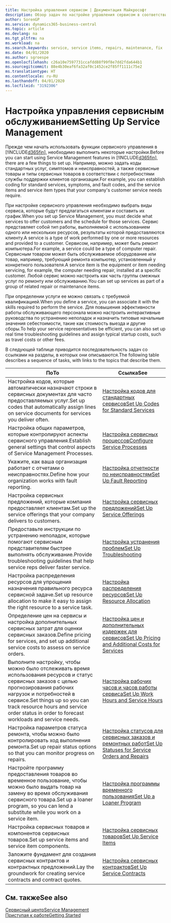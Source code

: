 ```yaml
---
title: Настройка управления сервисом | Документация Майкрософт
description: Обзор задач по настройке управления сервисом в соответствии со способом, которым организации управляют своими сервисами.
author: SorenGP
ms.service: dynamics365-business-central
ms.topic: article
ms.devlang: na
ms.tgt_pltfrm: na
ms.workload: na
ms.search.keywords: service, service items, repairs, maintenance, fix
ms.date: 04/01/2020
ms.author: sgroespe
ms.openlocfilehash: c26a10e7597731ccafdd88f99f8e7dd2fda644b1
ms.sourcegitcommit: 88e4b30eaf6fa32af0c1452ce2f85ff1111c75e2
ms.translationtype: HT
ms.contentlocale: ru-RU
ms.lasthandoff: 04/01/2020
ms.locfileid: "3192306"
---
```

# <a name="setting-up-service-management"></a><span data-ttu-id="317a3-103">Настройка управления сервисным обслуживанием</span><span class="sxs-lookup"><span data-stu-id="317a3-103">Setting Up Service Management</span></span>
<span data-ttu-id="317a3-104">Прежде чем начать использовать функции сервисного управления в [!INCLUDE[d365fin](includes/d365fin_md.md)], необходимо выполнить некоторые настройки.</span><span class="sxs-lookup"><span data-stu-id="317a3-104">Before you can start using Service Management features in [!INCLUDE[d365fin](includes/d365fin_md.md)], there are a few things to set up.</span></span> <span data-ttu-id="317a3-105">Например, можно задать коды стандартных услуг, симптомов и неисправностей, а также сервисные товары и типы сервисных товаров в соответствии с потребностями службы поддержки клиентов организации.</span><span class="sxs-lookup"><span data-stu-id="317a3-105">For example, you can establish coding for standard services, symptoms, and fault codes, and the service items and service item types that your company's customer service needs require.</span></span>  

<span data-ttu-id="317a3-106">При настройке сервисного управления необходимо выбрать виды сервиса, которые будут предлагаться клиентам и составить их график.</span><span class="sxs-lookup"><span data-stu-id="317a3-106">When you set up Service Management, you must decide what services to offer customers and the schedule for those services.</span></span> <span data-ttu-id="317a3-107">Сервис представляет собой тип работы, выполняемой с использованием одного или нескольких ресурсов, результаты которой предоставляются клиенту.</span><span class="sxs-lookup"><span data-stu-id="317a3-107">A service is a type of work performed by one or more resources and provided to a customer.</span></span> <span data-ttu-id="317a3-108">Сервисом, например, может быть ремонт компьютера.</span><span class="sxs-lookup"><span data-stu-id="317a3-108">For example, a service could be a type of computer repair.</span></span> <span data-ttu-id="317a3-109">Сервисным товаром может быть обслуживаемое оборудование или товар, например, требующий ремонта компьютер, установленный у конкретного пользователя.</span><span class="sxs-lookup"><span data-stu-id="317a3-109">A service item is the equipment or item needing servicing, for example, the computer needing repair, installed at a specific customer.</span></span> <span data-ttu-id="317a3-110">Любой сервис можно настроить как часть группы смежных услуг по ремонту или обслуживанию.</span><span class="sxs-lookup"><span data-stu-id="317a3-110">You can set up services as part of a group of related repair or maintenance items.</span></span>  
  
<span data-ttu-id="317a3-111">При определении услуги ее можно связать с требуемой квалификацией.</span><span class="sxs-lookup"><span data-stu-id="317a3-111">When you define a service, you can associate it with the skills required to perform the service.</span></span> <span data-ttu-id="317a3-112">Для повышения эффективности работы обслуживающего персонала можно настроить интерактивные руководства по устранению неполадок и назначить типовые начальные значения себестоимости, такие как стоимость выезда и другие сборы.</span><span class="sxs-lookup"><span data-stu-id="317a3-112">To help your service representatives be efficient, you can also set up real time troubleshooting guidelines and assign typical startup costs, such as travel costs or other fees.</span></span>  

<span data-ttu-id="317a3-113">В следующей таблице приводится последовательность задач со ссылками на разделы, в которых они описываются.</span><span class="sxs-lookup"><span data-stu-id="317a3-113">The following table describes a sequence of tasks, with links to the topics that describe them.</span></span>  
  
| <span data-ttu-id="317a3-114">По</span><span class="sxs-lookup"><span data-stu-id="317a3-114">To</span></span> | <span data-ttu-id="317a3-115">Ссылка</span><span class="sxs-lookup"><span data-stu-id="317a3-115">See</span></span> |
| --- | --- |
| <span data-ttu-id="317a3-116">Настройка кодов, которые автоматически назначают строки в сервисных документах для часто предоставляемых услуг.</span><span class="sxs-lookup"><span data-stu-id="317a3-116">Set up codes that automatically assign lines on service documents for services you deliver often.</span></span> |[<span data-ttu-id="317a3-117">Настройка кодов для стандартных сервисов</span><span class="sxs-lookup"><span data-stu-id="317a3-117">Set Up Codes for Standard Services</span></span>](service-how-setup-service-coding.md)|
| <span data-ttu-id="317a3-118">Настройка общих параметров, которые контролируют аспекты сервисного управления.</span><span class="sxs-lookup"><span data-stu-id="317a3-118">Establish general settings that control aspects of Service Management Processes.</span></span>|[<span data-ttu-id="317a3-119">Настройка сервисных процессов</span><span class="sxs-lookup"><span data-stu-id="317a3-119">Configure Service Processes</span></span>](service-setup-service-processes.md)|
| <span data-ttu-id="317a3-120">Укажите, как ваша организация работает с отчетами о неисправностях.</span><span class="sxs-lookup"><span data-stu-id="317a3-120">Define how your organization works with fault reporting.</span></span> |[<span data-ttu-id="317a3-121">Настройка отчетности по неисправностям</span><span class="sxs-lookup"><span data-stu-id="317a3-121">Set Up Fault Reporting</span></span>](service-how-setup-fault-reporting.md) |
| <span data-ttu-id="317a3-122">Настройка сервисных предложений, которые компания предоставляет клиентам.</span><span class="sxs-lookup"><span data-stu-id="317a3-122">Set up the service offerings that your company delivers to customers.</span></span>|[<span data-ttu-id="317a3-123">Настройка сервисных предложений</span><span class="sxs-lookup"><span data-stu-id="317a3-123">Set Up Service Offerings</span></span>](service-how-setup-service-offerings.md)|
| <span data-ttu-id="317a3-124">Предоставьте инструкции по устранению неполадок, которые помогают сервисным представителям быстрее выполнять обслуживание.</span><span class="sxs-lookup"><span data-stu-id="317a3-124">Provide troubleshooting guidelines that help service reps deliver faster service.</span></span> |[<span data-ttu-id="317a3-125">Настройка устранения проблем</span><span class="sxs-lookup"><span data-stu-id="317a3-125">Set Up Troubleshooting</span></span>](service-how-setup-troubleshooting.md) |
| <span data-ttu-id="317a3-126">Настройка распределения ресурсов для упрощения назначения правильного ресурса сервисной задаче.</span><span class="sxs-lookup"><span data-stu-id="317a3-126">Set up resource allocation to make it easy to assign the right resource to a service task.</span></span> |[<span data-ttu-id="317a3-127">Настройка распределения ресурсов</span><span class="sxs-lookup"><span data-stu-id="317a3-127">Set Up Resource Allocation</span></span>](service-how-setup-resource-allocation.md) |
| <span data-ttu-id="317a3-128">Определение цен на сервисы и настройка дополнительных сервисных затрат для оценки сервисных заказов.</span><span class="sxs-lookup"><span data-stu-id="317a3-128">Define pricing for services, and set up additional service costs to assess on service orders.</span></span> |[<span data-ttu-id="317a3-129">Настройка цен и дополнительных издержек для сервисов</span><span class="sxs-lookup"><span data-stu-id="317a3-129">Set Up Pricing and Additional Costs for Services</span></span>](service-how-setup-service-costs-pricing.md)|
| <span data-ttu-id="317a3-130">Выполните настройку, чтобы можно было отслеживать время использования ресурсов и статус сервисных заказов с целью прогнозирования рабочих нагрузок и потребностей в сервисе.</span><span class="sxs-lookup"><span data-stu-id="317a3-130">Set things up so you can track resource hours and service order status in order to forecast workloads and service needs.</span></span>|[<span data-ttu-id="317a3-131">Настройка рабочих часов и часов работы сервиса</span><span class="sxs-lookup"><span data-stu-id="317a3-131">Set Up Work Hours and Service Hours</span></span>](service-how-setup-work-service-hours.md)|
| <span data-ttu-id="317a3-132">Настройка параметров статуса ремонта, чтобы можно было контролировать ход выполнения ремонта.</span><span class="sxs-lookup"><span data-stu-id="317a3-132">Set up repair status options so that you can monitor progress on repairs.</span></span> | [<span data-ttu-id="317a3-133">Настройка статусов для сервисных заказов и ремонтных работ</span><span class="sxs-lookup"><span data-stu-id="317a3-133">Set Up Statuses for Service Orders and Repairs</span></span>](service-order-repair-status.md)|
| <span data-ttu-id="317a3-134">Настройте программу предоставления товаров во временное пользование, чтобы можно было выдать товар на замену во время обслуживания сервисного товара.</span><span class="sxs-lookup"><span data-stu-id="317a3-134">Set up a loaner program, so you can lend a substitute while you work on a service item.</span></span> |[<span data-ttu-id="317a3-135">Настройка программы временного пользования</span><span class="sxs-lookup"><span data-stu-id="317a3-135">Set Up a Loaner Program</span></span>](service-how-setup-loaner-program.md) |
| <span data-ttu-id="317a3-136">Настройка сервисных товаров и компонентов сервисных товаров.</span><span class="sxs-lookup"><span data-stu-id="317a3-136">Set up service items and service item components.</span></span> |[<span data-ttu-id="317a3-137">Настройка сервисных товаров</span><span class="sxs-lookup"><span data-stu-id="317a3-137">Set Up Service Items</span></span>](service-how-setup-service-items.md) |
| <span data-ttu-id="317a3-138">Заложите фундамент для создания сервисных контрактов и контрактных предложений.</span><span class="sxs-lookup"><span data-stu-id="317a3-138">Lay the groundwork for creating service contracts and contract quotes.</span></span> |[<span data-ttu-id="317a3-139">Настройка сервисных контрактов</span><span class="sxs-lookup"><span data-stu-id="317a3-139">Set Up Service Contracts</span></span>](service-how-setup-service-contracts.md) |

## <a name="see-also"></a><span data-ttu-id="317a3-140">См. также</span><span class="sxs-lookup"><span data-stu-id="317a3-140">See also</span></span>
[<span data-ttu-id="317a3-141">Сервисный центр</span><span class="sxs-lookup"><span data-stu-id="317a3-141">Service Management</span></span>](service-service.md)  
[<span data-ttu-id="317a3-142">Приступая к работе</span><span class="sxs-lookup"><span data-stu-id="317a3-142">Getting Started</span></span>](product-get-started.md)  
